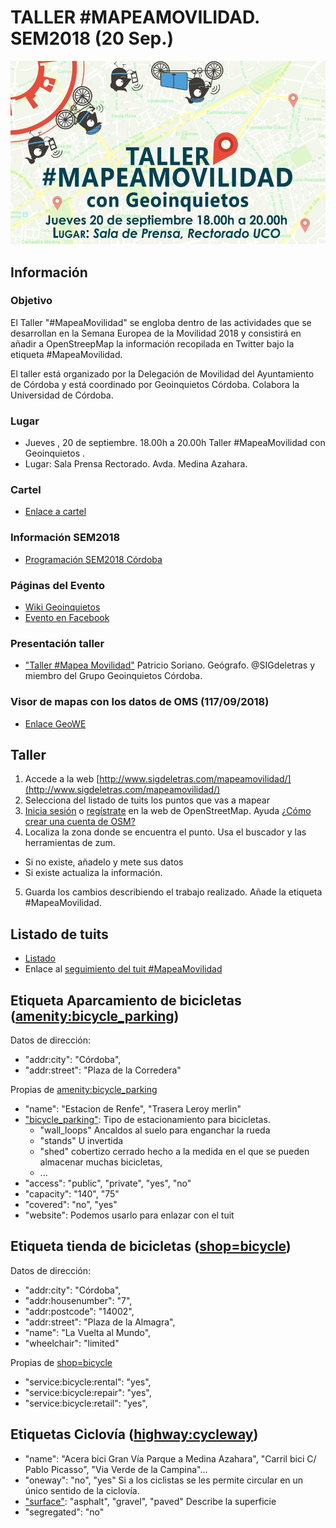 # TALLER #MAPEAMOVILIDAD. SEM2018 (20 Sep.)

![Mini](img/mini.png)

## Información

###  Objetivo
El Taller "#MapeaMovilidad" se engloba dentro de las actividades que se desarrollan en la Semana Europea de la Movilidad 2018 y consistirá en añadir a OpenStreepMap la información recopilada en Twitter bajo la etiqueta #MapeaMovilidad.

El taller está organizado por la Delegación de Movilidad del Ayuntamiento de Córdoba y está coordinado por Geoinquietos Córdoba. Colabora la Universidad de Córdoba.

### Lugar

- Jueves , 20 de septiembre. 18.00h a 20.00h Taller #MapeaMovilidad con Geoinquietos . 
- Lugar: Sala Prensa Rectorado. Avda. Medina Azahara.

### Cartel
- [Enlace a cartel](https://wiki.osgeo.org/wiki/File:Mapeamovilidad2018.jpg)

### Información SEM2018

- [Programación SEM2018 Córdoba](https://sem.cordoba.es/programacion/programacion.htm)

### Páginas del Evento
- [Wiki Geoinquietos](https://wiki.osgeo.org/wiki/Taller_MapeaMovilidad_2018)
- [Evento en  Facebook](https://www.facebook.com/events/277921676378422)

### Presentación taller

- ["Taller #Mapea Movilidad"](https://www.slideshare.net/PatricioSoriano/taller-mapeamovilidad-semana-europea-de-la-movilidad-crdoba) Patricio Soriano. Geógrafo. @SIGdeletras y miembro del Grupo Geoinquietos Córdoba.

### Visor de mapas con los datos de OMS (117/09/2018)

- [Enlace GeoWE](http://bit.ly/mapeamovilidad_geowe)

## Taller

1. Accede a la web [http://www.sigdeletras.com/mapeamovilidad/](http://www.sigdeletras.com/mapeamovilidad/)
2. Selecciona del listado de tuits los puntos que vas a mapear
3. [Inicia sesión](https://www.openstreetmap.org/login?referer=%2F) o [regístrate](https://www.openstreetmap.org/user/new) en la web de OpenStreetMap. Ayuda [¿Cómo crear una cuenta de OSM?](https://learnosm.org/es/beginner/start-osm/#crear-una-cuenta-de-openstreetmap)
4. Localiza la zona donde se encuentra el punto. Usa el buscador y las herramientas de zum.
  - Si no existe, añadelo y mete sus datos
  - Si existe actualiza la información.
5. Guarda los cambios describiendo el trabajo realizado. Añade la etiqueta #MapeaMovilidad.

## Listado de tuits

- [Listado](twitter/tuits.md)
- Enlace al [seguimiento del tuit #MapeaMovilidad](https://twitter.com/search?f=tweets&vertical=default&q=%23mapeamovilidad&src=typd&lang=es)


## Etiqueta Aparcamiento de bicicletas ([amenity:bicycle_parking](https://wiki.openstreetmap.org/wiki/Tag:amenity:bicycle_parking))

Datos de dirección:
- "addr:city": "Córdoba",
- "addr:street": "Plaza de la Corredera"

Propias de [amenity:bicycle_parking](https://wiki.openstreetmap.org/wiki/Tag:amenity:bicycle_parking)
- "name": "Estacion de Renfe", "Trasera Leroy merlin"
- ["bicycle_parking"](https://wiki.openstreetmap.org/wiki/ES:Key:bicycle_parking): Tipo de estacionamiento para bicicletas.
  - "wall_loops" Ancaldos al suelo para enganchar la rueda
  - "stands" U invertida
  - "shed" cobertizo cerrado hecho a la medida en el que se pueden almacenar muchas bicicletas,
  - ...
- "access": "public", "private", "yes", "no"
- "capacity": "140", "75"
- "covered": "no", "yes"
- "website":  Podemos usarlo para enlazar con el tuit


## Etiqueta tienda de bicicletas ([shop=bicycle](https://wiki.openstreetmap.org/wiki/Tag:shop%3Dbicycle))

Datos de dirección:
- "addr:city": "Córdoba",
- "addr:housenumber": "7",
- "addr:postcode": "14002",
- "addr:street": "Plaza de la Almagra",
- "name": "La Vuelta al Mundo",
- "wheelchair": "limited"

Propias de [shop=bicycle](https://wiki.openstreetmap.org/wiki/Tag:shop%3Dbicycle)
- "service:bicycle:rental": "yes",
- "service:bicycle:repair": "yes",
- "service:bicycle:retail": "yes",


## Etiquetas Ciclovía ([highway:cycleway](https://wiki.openstreetmap.org/wiki/Tag:shop%3Dbicycle))

- "name": "Acera bici Gran Vía Parque a Medina Azahara", "Carril bici C/ Pablo Picasso", "Via Verde de la Campina"...
- "oneway": "no", "yes" Si a los ciclistas se les permite circular en un único sentido de la ciclovía.
- ["surface"](https://wiki.openstreetmap.org/wiki/ES:Key:surface): "asphalt",  "gravel", "paved" Describe la superficie
- "segregated": "no"


